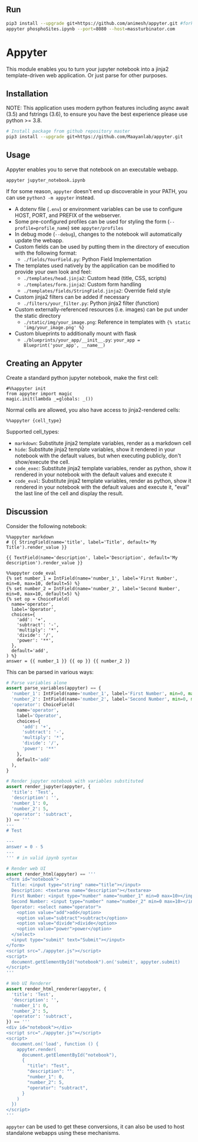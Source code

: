 ## Run
```bash
pip3 install --upgrade git+https://github.com/animesh/appyter.git #forked
appyter phosphoSites.ipynb --port=8080 --host=massturbinator.com
```

# Appyter
This module enables you to turn your jupyter notebook into a jinja2 template-driven web application. Or just parse for other purposes.

## Installation
NOTE: This application uses modern python features including async await (3.5) and fstrings (3.6), to ensure you have the best experience please use python >= 3.8.

```bash
# Install package from github repository master
pip3 install --upgrade git+https://github.com/Maayanlab/appyter.git
```

## Usage
Appyter enables you to serve that notebook on an executable webapp.

`appyter jupyter_notebook.ipynb`

If for some reason, `appyter` doesn't end up discoverable in your PATH, you can use `python3 -m appyter` instead.

- A dotenv file (`.env`) or environment variables can be use to configure HOST, PORT, and PREFIX of the webserver.
- Some pre-configured profiles can be used for styling the form (`--profile=profile_name`) see `appyter/profiles`
- In debug mode (`--debug`), changes to the notebook will automatically update the webapp.
- Custom fields can be used by putting them in the directory of execution with the following format:
  - `./fields/YourField.py`: Python Field Implementation
- The templates used natively by the application can be modified to provide your own look and feel:
  - `./templates/head.jinja2`: Custom head (title, CSS, scripts)
  - `./templates/form.jinja2`: Custom form handling
  - `./templates/fields/StringField.jinja2`: Override field style
- Custom jinja2 filters can be added if necessary
  - `./filters/your_filter.py`: Python jinja2 filter (function)
- Custom externally-referenced resources (i.e. images) can be put under the static directory
  - `./static/img/your_image.png`: Reference in templates with `{% static 'img/your_image.png' %}`
- Custom blueprints to additionally mount with flask
  - `./blueprints/your_app/__init__.py`: `your_app = Blueprint('your_app', __name__)`


## Creating an Appyter

Create a standard python jupyter notebook, make the first cell:
```
#%%appyter init
from appyter import magic
magic.init(lambda _=globals: _())
```

Normal cells are allowed, you also have access to jinja2-rendered cells:
```
%%appyter {cell_type}
```

Supported cell_types:
- `markdown`: Substitute jinja2 template variables, render as a markdown cell
- `hide`: Substitute jinja2 template variables, show it rendered in your notebook with the default values, but when executing publicly, don't show/execute the cell.
- `code_exec`: Substitute jinja2 template variables, render as python, show it rendered in your notebook with the default values and execute it
- `code_eval`: Substitute jinja2 template variables, render as python, show it rendered in your notebook with the default values and execute it, "eval" the last line of the cell and display the result.

## Discussion
Consider the following notebook:

```
%%appyter markdown
# {{ StringField(name='title', label='Title', default='My Title').render_value }}

{{ TextField(name='description', label='Description', default='My description').render_value }}
```

```
%%appyter code_eval
{% set number_1 = IntField(name='number_1', label='First Number', min=0, max=10, default=5) %}
{% set number_2 = IntField(name='number_2', label='Second Number', min=0, max=10, default=5) %}
{% set op = ChoiceField(
  name='operator',
  label='Operator',
  choices={
    'add': '+',
    'subtract': '-',
    'multiply': '*',
    'divide': '/',
    'power': '**',
  },
  default='add',
) %}
answer = {{ number_1 }} {{ op }} {{ number_2 }}
```

This can be parsed in various ways:

```python
# Parse variables alone
assert parse_variables(appyter) == {
  'number_1': IntField(name='number_1', label='First Number', min=0, max=10, default=5),
  'number_2': IntField(name='number_2', label='Second Number', min=0, max=10, default=5),
  'operator': ChoiceField(
    name='operator',
    label='Operator',
    choices={
      'add': '+',
      'subtract': '-',
      'multiply': '*',
      'divide': '/',
      'power': '**'
    },
    default='add'
  ),
}

# Render jupyter notebook with variables substituted
assert render_jupyter(appyter, {
  'title': 'Test',
  'description': '',
  'number_1': 0,
  'number_2': 5,
  'operator': 'subtract',
}) == '''
---
# Test

---
answer = 0 - 5
---
''' # in valid ipynb syntax

# Render web UI
assert render_html(appyter) == '''
<form id="notebook">
  Title: <input type="string" name="title"></input>
  Description: <textarea name="description"></textarea>
  First Number: <input type="number" name="number_1" min=0 max=10></input>
  Second Number: <input type="number" name="number_2" min=0 max=10></input>
  Operator: <select name="operator">
    <option value="add">add</option>
    <option value="subtract">subtract</option>
    <option value="divide">divide</option>
    <option value="power">power</option>
  </select>
  <input type="submit" text="Submit"></input>
</form>
<script src="./appyter.js"></script>
<script>
  document.getElementById("notebook").on('submit', appyter.submit)
</script>
'''

# Web UI Renderer
assert render_html_renderer(appyter, {
  'title': 'Test',
  'description': '',
  'number_1': 0,
  'number_2': 5,
  'operator': 'subtract',
}) == '''
<div id="notebook"></div>
<script src="./appyter.js"></script>
<script>
  document.on('load', function () {
    appyter.render(
      document.getElementById("notebook"),
      {
        "title": "Test",
        "description": "",
        "number_1": 0,
        "number_2": 5,
        "operator": "subtract",
      }
    )
  })
</script>
'''
```

`appyter` can be used to get these conversions, it can also be used to host standalone webapps using these mechanisms.
